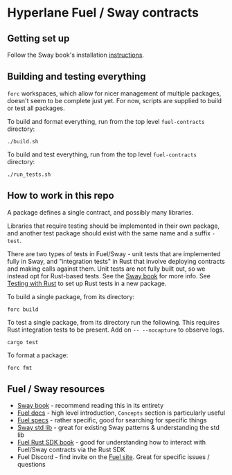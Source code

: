 # Hyperlane Fuel / Sway contracts

## Getting set up

Follow the Sway book's installation [instructions](https://fuellabs.github.io/sway/v0.31.1/introduction/installation.html).

## Building and testing everything

`forc` workspaces, which allow for nicer management of multiple packages, doesn't seem to be complete just yet. For now, scripts are supplied to build or test all packages.

To build and format everything, run from the top level `fuel-contracts` directory:

```
./build.sh
```

To build and test everything, run from the top level `fuel-contracts` directory:

```
./run_tests.sh
```

## How to work in this repo

A package defines a single contract, and possibly many libraries.

Libraries that require testing should be implemented in their own package, and another test package should exist with the same name and a suffix `-test`.

There are two types of tests in Fuel/Sway - unit tests that are implemented fully in Sway, and "integration tests" in Rust that involve deploying contracts and making calls against them. Unit tests are not fully built out, so we instead opt for Rust-based tests. See the [Sway book](https://fuellabs.github.io/sway/master/testing/index.html) for more info. See [Testing with Rust](https://fuellabs.github.io/sway/master/testing/testing-with-rust.html) to set up Rust tests in a new package.

To build a single package, from its directory:

```
forc build
```

To test a single package, from its directory run the following. This requires Rust integration tests to be present. Add on `-- --nocapture` to observe logs.

```
cargo test
```

To format a package:

```
forc fmt
```

## Fuel / Sway resources

* [Sway book](https://fuellabs.github.io/sway/latest) - recommend reading this in its entirety
* [Fuel docs](https://docs.fuel.sh/) - high level introduction, `Concepts` section is particularly useful
* [Fuel specs](https://fuellabs.github.io/fuel-specs/master/fuel-specs.html) - rather specific, good for searching for specific things
* [Sway std lib](https://github.com/FuelLabs/sway/tree/master/sway-lib-std/) - great for existing Sway patterns & understanding the std lib
* [Fuel Rust SDK book](https://fuellabs.github.io/fuels-rs/v0.31.1/index.html) - good for understanding how to interact with Fuel/Sway contracts via the Rust SDK
* Fuel Discord - find invite on the [Fuel site](https://www.fuel.network/). Great for specific issues / questions
